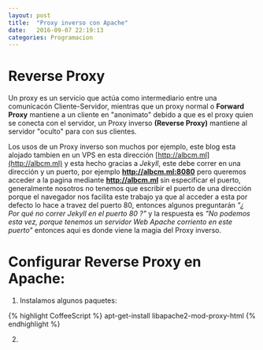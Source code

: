 ```yaml
---
layout: post
title:  "Proxy inverso con Apache"
date:   2016-09-07 22:19:13
categories: Programacion
---
```


# Reverse Proxy

Un proxy es un servicio que actúa como intermediario entre una comunicacón Cliente-Servidor, mientras que un proxy normal o **Forward Proxy** mantiene a un cliente en "anonimato" debido a que es el proxy quien se conecta con el servidor, un Proxy inverso **(Reverse Proxy)** mantiene al servidor "oculto" para con sus clientes.

Los usos de un Proxy inverso son muchos por ejemplo, este blog esta alojado tambien en un VPS en esta dirección [http://albcm.ml](http://albcm.ml) y esta hecho gracias a *Jekyll*, este debe correr en una dirección y un puerto, por ejemplo **http://albcm.ml:8080** pero queremos acceder a la pagina mediante **http://albcm.ml**  sin especificar el puerto, generalmente nosotros no tenemos que escribir el puerto de una dirección porque el navegador nos facilita este trabajo ya que al acceder a esta por defecto lo hace a travez del puerto 80, entonces algunos preguntarán *"¿ Por qué no correr Jekyll en el puerto 80 ?"* y la respuesta es *"No podemos esta vez, porque tenemos un servidor Web Apache corriento en este puerto"* entonces aqui es donde viene la magia del Proxy inverso.

# Configurar Reverse Proxy en Apache:

1. Instalamos algunos paquetes:

{% highlight CoffeeScript  %}
apt-get-install libapache2-mod-proxy-html
{% endhighlight %}<br>

2.